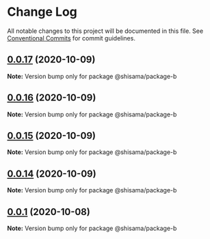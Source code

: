# Change Log

All notable changes to this project will be documented in this file.
See [Conventional Commits](https://conventionalcommits.org) for commit guidelines.

## [0.0.17](https://github.com/shisama/github-action-release-test/compare/@shisama/package-b@0.0.16...@shisama/package-b@0.0.17) (2020-10-09)

**Note:** Version bump only for package @shisama/package-b





## [0.0.16](https://github.com/shisama/github-action-release-test/compare/@shisama/package-b@0.0.15...@shisama/package-b@0.0.16) (2020-10-09)

**Note:** Version bump only for package @shisama/package-b





## [0.0.15](https://github.com/shisama/github-action-release-test/compare/@shisama/package-b@0.0.14...@shisama/package-b@0.0.15) (2020-10-09)

**Note:** Version bump only for package @shisama/package-b





## [0.0.14](https://github.com/shisama/github-action-release-test/compare/@shisama/package-b@0.0.13...@shisama/package-b@0.0.14) (2020-10-09)

**Note:** Version bump only for package @shisama/package-b





## [0.0.1](https://github.com/shisama/github-action-release-test/compare/@shisama/package-b@0.0.1...@shisama/package-b@0.0.1) (2020-10-08)

**Note:** Version bump only for package @shisama/package-b
